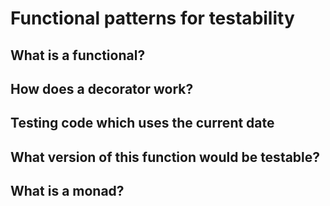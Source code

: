 # Functional patterns for testability

## What is a functional?

## How does a decorator work?

## Testing code which uses the current date

## What version of this function would be testable?

## What is a monad?
